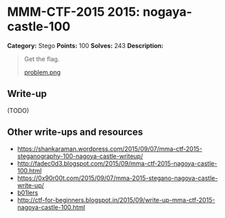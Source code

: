 # MMM-CTF-2015 2015: nogaya-castle-100

**Category:** Stego
**Points:** 100
**Solves:** 243
**Description:**

> Get the flag.
>
> [problem.png](problem.png-dbaddea0492910076ff7c1b3140edfcaa3132784443bdc504d50e0559efa0463)
>
>


## Write-up

(TODO)

## Other write-ups and resources

* <https://shankaraman.wordpress.com/2015/09/07/mma-ctf-2015-steganography-100-nagoya-castle-writeup/>
* <http://fadec0d3.blogspot.com/2015/09/mma-ctf-2015-nagoya-castle-100.html>
* <https://0x90r00t.com/2015/09/07/mma-2015-stegano-nagoya-castle-write-up/>
* [b01lers](https://b01lers.net/challenges/MMA%20CTF%202015/Nagoya%20Castle/55/)
* <http://ctf-for-beginners.blogspot.in/2015/09/write-up-mma-ctf-2015-nagoya-castle-100.html>
